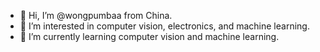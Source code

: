 - 👋 Hi, I’m @wongpumbaa from China.
- 👀 I’m interested in computer vision, electronics, and machine learning.
- 🌱 I’m currently learning computer vision and machine learning.

<!---
wongpumbaa/wongpumbaa is a ✨ special ✨ repository because its `README.md` (this file) appears on your GitHub profile.
You can click the Preview link to take a look at your changes.
--->
